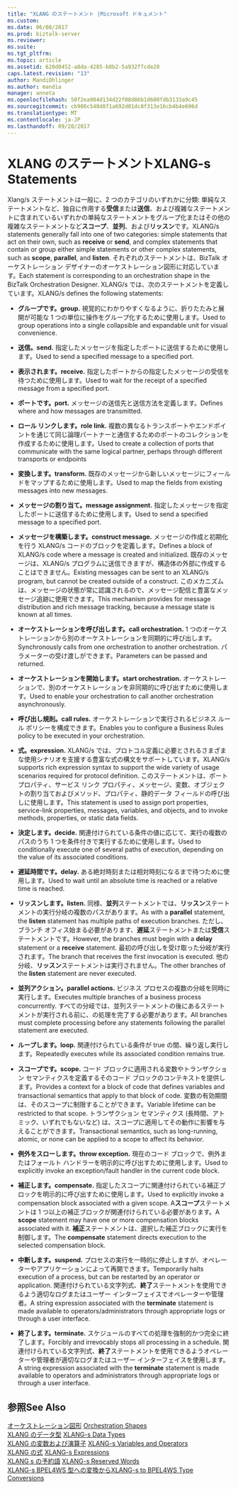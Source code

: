 ```yaml
---
title: "XLANG のステートメント |Microsoft ドキュメント"
ms.custom: 
ms.date: 06/08/2017
ms.prod: biztalk-server
ms.reviewer: 
ms.suite: 
ms.tgt_pltfrm: 
ms.topic: article
ms.assetid: 620d0452-a8da-4285-b8b2-5a932ffcde28
caps.latest.revision: "13"
author: MandiOhlinger
ms.author: mandia
manager: anneta
ms.openlocfilehash: 50f2ea904d134d22f08d86b1d600fdb3133a9c45
ms.sourcegitcommit: cb908c540d8f1a692d01dc8f313e16cb4b4e696d
ms.translationtype: MT
ms.contentlocale: ja-JP
ms.lasthandoff: 09/20/2017
---
```

# <a name="xlang-s-statements"></a><span data-ttu-id="ce2b9-102">XLANG のステートメント</span><span class="sxs-lookup"><span data-stu-id="ce2b9-102">XLANG-s Statements</span></span>
<span data-ttu-id="ce2b9-103">Xlang/s ステートメントは一般に、2 つのカテゴリのいずれかに分類: 単純なステートメントなど、独自に作用する**受信**または**送信**、および複雑なステートメントに含まれているいずれかの単純なステートメントをグループ化またはその他の複雑なステートメントなど**スコープ**、**並列**、および**リッスン**です。</span><span class="sxs-lookup"><span data-stu-id="ce2b9-103">XLANG/s statements generally fall into one of two categories: simple statements that act on their own, such as **receive** or **send**, and complex statements that contain or group either simple statements or other complex statements, such as **scope**, **parallel**, and **listen**.</span></span> <span data-ttu-id="ce2b9-104">それぞれのステートメントは、BizTalk オーケストレーション デザイナーのオーケストレーション図形に対応しています。</span><span class="sxs-lookup"><span data-stu-id="ce2b9-104">Each statement is corresponding to an orchestration shape in the BizTalk Orchestration Designer.</span></span> <span data-ttu-id="ce2b9-105">XLANG/s では、次のステートメントを定義しています。</span><span class="sxs-lookup"><span data-stu-id="ce2b9-105">XLANG/s defines the following statements:</span></span>  
  
-   <span data-ttu-id="ce2b9-106">**グループです。**</span><span class="sxs-lookup"><span data-stu-id="ce2b9-106">**group.**</span></span> <span data-ttu-id="ce2b9-107">視覚的にわかりやすくなるように、折りたたみと展開が可能な 1 つの単位に操作をグループ化するために使用します。</span><span class="sxs-lookup"><span data-stu-id="ce2b9-107">Used to group operations into a single collapsible and expandable unit for visual convenience.</span></span>  
  
-   <span data-ttu-id="ce2b9-108">**送信。**</span><span class="sxs-lookup"><span data-stu-id="ce2b9-108">**send.**</span></span> <span data-ttu-id="ce2b9-109">指定したメッセージを指定したポートに送信するために使用します。</span><span class="sxs-lookup"><span data-stu-id="ce2b9-109">Used to send a specified message to a specified port.</span></span>  
  
-   <span data-ttu-id="ce2b9-110">**表示されます。**</span><span class="sxs-lookup"><span data-stu-id="ce2b9-110">**receive.**</span></span> <span data-ttu-id="ce2b9-111">指定したポートからの指定したメッセージの受信を待つために使用します。</span><span class="sxs-lookup"><span data-stu-id="ce2b9-111">Used to wait for the receipt of a specified message from a specified port.</span></span>  
  
-   <span data-ttu-id="ce2b9-112">**ポートです。**</span><span class="sxs-lookup"><span data-stu-id="ce2b9-112">**port.**</span></span> <span data-ttu-id="ce2b9-113">メッセージの送信先と送信方法を定義します。</span><span class="sxs-lookup"><span data-stu-id="ce2b9-113">Defines where and how messages are transmitted.</span></span>  
  
-   <span data-ttu-id="ce2b9-114">**ロール リンクします。**</span><span class="sxs-lookup"><span data-stu-id="ce2b9-114">**role link.**</span></span> <span data-ttu-id="ce2b9-115">複数の異なるトランスポートやエンドポイントを通じて同じ論理パートナーと通信するためのポートのコレクションを作成するために使用します。</span><span class="sxs-lookup"><span data-stu-id="ce2b9-115">Used to create a collection of ports that communicate with the same logical partner, perhaps through different transports or endpoints</span></span>  
  
-   <span data-ttu-id="ce2b9-116">**変換します。**</span><span class="sxs-lookup"><span data-stu-id="ce2b9-116">**transform.**</span></span> <span data-ttu-id="ce2b9-117">既存のメッセージから新しいメッセージにフィールドをマップするために使用します。</span><span class="sxs-lookup"><span data-stu-id="ce2b9-117">Used to map the fields from existing messages into new messages.</span></span>  
  
-   <span data-ttu-id="ce2b9-118">**メッセージの割り当て。**</span><span class="sxs-lookup"><span data-stu-id="ce2b9-118">**message assignment.**</span></span> <span data-ttu-id="ce2b9-119">指定したメッセージを指定したポートに送信するために使用します。</span><span class="sxs-lookup"><span data-stu-id="ce2b9-119">Used to send a specified message to a specified port.</span></span>  
  
-   <span data-ttu-id="ce2b9-120">**メッセージを構築します。**</span><span class="sxs-lookup"><span data-stu-id="ce2b9-120">**construct message.**</span></span> <span data-ttu-id="ce2b9-121">メッセージの作成と初期化を行う XLANG/s コードのブロックを定義します。</span><span class="sxs-lookup"><span data-stu-id="ce2b9-121">Defines a block of XLANG/s code where a message is created and initialized.</span></span> <span data-ttu-id="ce2b9-122">既存のメッセージは、XLANG/s プログラムに送信できますが、構造体の外部に作成することはできません。</span><span class="sxs-lookup"><span data-stu-id="ce2b9-122">Existing messages can be sent to an XLANG/s program, but cannot be created outside of a construct.</span></span> <span data-ttu-id="ce2b9-123">このメカニズムは、メッセージの状態が常に認識されるので、メッセージ配信と豊富なメッセージ追跡に使用できます。</span><span class="sxs-lookup"><span data-stu-id="ce2b9-123">This mechanism provides for message distribution and rich message tracking, because a message state is known at all times.</span></span>  
  
-   <span data-ttu-id="ce2b9-124">**オーケストレーションを呼び出します。**</span><span class="sxs-lookup"><span data-stu-id="ce2b9-124">**call orchestration.**</span></span> <span data-ttu-id="ce2b9-125">1 つのオーケストレーションから別のオーケストレーションを同期的に呼び出します。</span><span class="sxs-lookup"><span data-stu-id="ce2b9-125">Synchronously calls from one orchestration to another orchestration.</span></span> <span data-ttu-id="ce2b9-126">パラメーターの受け渡しができます。</span><span class="sxs-lookup"><span data-stu-id="ce2b9-126">Parameters can be passed and returned.</span></span>  
  
-   <span data-ttu-id="ce2b9-127">**オーケストレーションを開始します。**</span><span class="sxs-lookup"><span data-stu-id="ce2b9-127">**start orchestration.**</span></span> <span data-ttu-id="ce2b9-128">オーケストレーションで、別のオーケストレーションを非同期的に呼び出すために使用します。</span><span class="sxs-lookup"><span data-stu-id="ce2b9-128">Used to enable your orchestration to call another orchestration asynchronously.</span></span>  
  
-   <span data-ttu-id="ce2b9-129">**呼び出し規則。**</span><span class="sxs-lookup"><span data-stu-id="ce2b9-129">**call rules.**</span></span> <span data-ttu-id="ce2b9-130">オーケストレーションで実行されるビジネス ルール ポリシーを構成できます。</span><span class="sxs-lookup"><span data-stu-id="ce2b9-130">Enables you to configure a Business Rules policy to be executed in your orchestration.</span></span>  
  
-   <span data-ttu-id="ce2b9-131">**式。**</span><span class="sxs-lookup"><span data-stu-id="ce2b9-131">**expression.**</span></span> <span data-ttu-id="ce2b9-132">XLANG/s では、プロトコル定義に必要とされるさまざまな使用シナリオを支援する豊富な式の構文をサポートしています。</span><span class="sxs-lookup"><span data-stu-id="ce2b9-132">XLANG/s supports rich expression syntax to support the wide variety of usage scenarios required for protocol definition.</span></span> <span data-ttu-id="ce2b9-133">このステートメントは、ポート プロパティ、サービス リンク プロパティ、メッセージ、変数、オブジェクトの割り当ておよびメソッド、プロパティ、静的データ フィールドの呼び出しに使用します。</span><span class="sxs-lookup"><span data-stu-id="ce2b9-133">This statement is used to assign port properties, service-link properties, messages, variables, and objects, and to invoke methods, properties, or static data fields.</span></span>  
  
-   <span data-ttu-id="ce2b9-134">**決定します。**</span><span class="sxs-lookup"><span data-stu-id="ce2b9-134">**decide.**</span></span> <span data-ttu-id="ce2b9-135">関連付けられている条件の値に応じて、実行の複数のパスのうち 1 つを条件付きで実行するために使用します。</span><span class="sxs-lookup"><span data-stu-id="ce2b9-135">Used to conditionally execute one of several paths of execution, depending on the value of its associated conditions.</span></span>  
  
-   <span data-ttu-id="ce2b9-136">**遅延時間です。**</span><span class="sxs-lookup"><span data-stu-id="ce2b9-136">**delay.**</span></span> <span data-ttu-id="ce2b9-137">ある絶対時刻または相対時刻になるまで待つために使用します。</span><span class="sxs-lookup"><span data-stu-id="ce2b9-137">Used to wait until an absolute time is reached or a relative time is reached.</span></span>  
  
-   <span data-ttu-id="ce2b9-138">**リッスンします。**</span><span class="sxs-lookup"><span data-stu-id="ce2b9-138">**listen.**</span></span> <span data-ttu-id="ce2b9-139">同様、**並列**ステートメントでは、**リッスン**ステートメントの実行分岐の複数のパスがあります。</span><span class="sxs-lookup"><span data-stu-id="ce2b9-139">As with a **parallel** statement, the **listen** statement has multiple paths of execution branches.</span></span> <span data-ttu-id="ce2b9-140">ただし、ブランチ オフィス始まる必要があります、**遅延**ステートメントまたは**受信**ステートメントです。</span><span class="sxs-lookup"><span data-stu-id="ce2b9-140">However, the branches must begin with a **delay** statement or a **receive** statement.</span></span> <span data-ttu-id="ce2b9-141">最初の呼び出しを受け取った分岐が実行されます。</span><span class="sxs-lookup"><span data-stu-id="ce2b9-141">The branch that receives the first invocation is executed.</span></span> <span data-ttu-id="ce2b9-142">他の分岐、**リッスン**ステートメントは実行されません。</span><span class="sxs-lookup"><span data-stu-id="ce2b9-142">The other branches of the **listen** statement are never executed.</span></span>  
  
-   <span data-ttu-id="ce2b9-143">**並列アクション。**</span><span class="sxs-lookup"><span data-stu-id="ce2b9-143">**parallel actions.**</span></span> <span data-ttu-id="ce2b9-144">ビジネス プロセスの複数の分岐を同時に実行します。</span><span class="sxs-lookup"><span data-stu-id="ce2b9-144">Executes multiple branches of a business process concurrently.</span></span> <span data-ttu-id="ce2b9-145">すべての分岐では、並列ステートメントの後にあるステートメントが実行される前に、の処理を完了する必要があります。</span><span class="sxs-lookup"><span data-stu-id="ce2b9-145">All branches must complete processing before any statements following the parallel statement are executed.</span></span>  
  
-   <span data-ttu-id="ce2b9-146">**ループします。**</span><span class="sxs-lookup"><span data-stu-id="ce2b9-146">**loop.**</span></span> <span data-ttu-id="ce2b9-147">関連付けられている条件が true の間、繰り返し実行します。</span><span class="sxs-lookup"><span data-stu-id="ce2b9-147">Repeatedly executes while its associated condition remains true.</span></span>  
  
-   <span data-ttu-id="ce2b9-148">**スコープです。**</span><span class="sxs-lookup"><span data-stu-id="ce2b9-148">**scope.**</span></span> <span data-ttu-id="ce2b9-149">コード ブロックに適用される変数やトランザクション セマンティクスを定義するそのコード ブロックのコンテキストを提供します。</span><span class="sxs-lookup"><span data-stu-id="ce2b9-149">Provides a context for a block of code that defines variables and transactional semantics that apply to that block of code.</span></span> <span data-ttu-id="ce2b9-150">変数の有効期間は、そのスコープに制限することができます。</span><span class="sxs-lookup"><span data-stu-id="ce2b9-150">Variable lifetime can be restricted to that scope.</span></span> <span data-ttu-id="ce2b9-151">トランザクション セマンティクス (長時間、アトミック、いずれでもないなど) は、スコープに適用してその動作に影響を与えることができます。</span><span class="sxs-lookup"><span data-stu-id="ce2b9-151">Transactional semantics, such as long-running, atomic, or none can be applied to a scope to affect its behavior.</span></span>  
  
-   <span data-ttu-id="ce2b9-152">**例外をスローします。**</span><span class="sxs-lookup"><span data-stu-id="ce2b9-152">**throw exception.**</span></span> <span data-ttu-id="ce2b9-153">現在のコード ブロックで、例外またはフォールト ハンドラーを明示的に呼び出すために使用します。</span><span class="sxs-lookup"><span data-stu-id="ce2b9-153">Used to explicitly invoke an exception/fault handler in the current code block.</span></span>  
  
-   <span data-ttu-id="ce2b9-154">**補正します。**</span><span class="sxs-lookup"><span data-stu-id="ce2b9-154">**compensate.**</span></span> <span data-ttu-id="ce2b9-155">指定したスコープに関連付けられている補正ブロックを明示的に呼び出すために使用します。</span><span class="sxs-lookup"><span data-stu-id="ce2b9-155">Used to explicitly invoke a compensation block associated with a given scope.</span></span> <span data-ttu-id="ce2b9-156">A**スコープ**ステートメントは 1 つ以上の補正ブロックが関連付けられている必要があります。</span><span class="sxs-lookup"><span data-stu-id="ce2b9-156">A **scope** statement may have one or more compensation blocks associated with it.</span></span> <span data-ttu-id="ce2b9-157">**補正**ステートメントは、選択した補正ブロックに実行を制御します。</span><span class="sxs-lookup"><span data-stu-id="ce2b9-157">The **compensate** statement directs execution to the selected compensation block.</span></span>  
  
-   <span data-ttu-id="ce2b9-158">**中断します。**</span><span class="sxs-lookup"><span data-stu-id="ce2b9-158">**suspend.**</span></span> <span data-ttu-id="ce2b9-159">プロセスの実行を一時的に停止しますが、オペレーターやアプリケーションによって再開できます。</span><span class="sxs-lookup"><span data-stu-id="ce2b9-159">Temporarily halts execution of a process, but can be restarted by an operator or application.</span></span> <span data-ttu-id="ce2b9-160">関連付けられている文字列式、**終了**ステートメントを使用できるよう適切なログまたはユーザー インターフェイスでオペレーターや管理者。</span><span class="sxs-lookup"><span data-stu-id="ce2b9-160">A string expression associated with the **terminate** statement is made available to operators/administrators through appropriate logs or through a user interface.</span></span>  
  
-   <span data-ttu-id="ce2b9-161">**終了します。**</span><span class="sxs-lookup"><span data-stu-id="ce2b9-161">**terminate.**</span></span> <span data-ttu-id="ce2b9-162">スケジュールのすべての処理を強制的かつ完全に終了します。</span><span class="sxs-lookup"><span data-stu-id="ce2b9-162">Forcibly and irrevocably stops all processing in a schedule.</span></span> <span data-ttu-id="ce2b9-163">関連付けられている文字列式、**終了**ステートメントを使用できるようオペレーターや管理者が適切なログまたはユーザー インターフェイスを使用します。</span><span class="sxs-lookup"><span data-stu-id="ce2b9-163">A string expression associated with the **terminate** statement is made available to operators and administrators through appropriate logs or through a user interface.</span></span>  
  
## <a name="see-also"></a><span data-ttu-id="ce2b9-164">参照</span><span class="sxs-lookup"><span data-stu-id="ce2b9-164">See Also</span></span>  
 <span data-ttu-id="ce2b9-165">[オーケストレーション図形](../core/orchestration-shapes.md) </span><span class="sxs-lookup"><span data-stu-id="ce2b9-165">[Orchestration Shapes](../core/orchestration-shapes.md) </span></span>  
 <span data-ttu-id="ce2b9-166">[XLANG のデータ型](../core/xlang-s-data-types.md) </span><span class="sxs-lookup"><span data-stu-id="ce2b9-166">[XLANG-s Data Types](../core/xlang-s-data-types.md) </span></span>  
 <span data-ttu-id="ce2b9-167">[XLANG の変数および演算子](../core/xlang-s-variables-and-operators.md) </span><span class="sxs-lookup"><span data-stu-id="ce2b9-167">[XLANG-s Variables and Operators](../core/xlang-s-variables-and-operators.md) </span></span>  
 <span data-ttu-id="ce2b9-168">[XLANG の式](../core/xlang-s-expressions.md) </span><span class="sxs-lookup"><span data-stu-id="ce2b9-168">[XLANG-s Expressions](../core/xlang-s-expressions.md) </span></span>  
 <span data-ttu-id="ce2b9-169">[XLANG s の予約語](../core/xlang-s-reserved-words.md) </span><span class="sxs-lookup"><span data-stu-id="ce2b9-169">[XLANG-s Reserved Words](../core/xlang-s-reserved-words.md) </span></span>  
 [<span data-ttu-id="ce2b9-170">XLANG-s BPEL4WS 型への変換から</span><span class="sxs-lookup"><span data-stu-id="ce2b9-170">XLANG-s to BPEL4WS Type Conversions</span></span>](../core/xlang-s-to-bpel4ws-type-conversions.md)